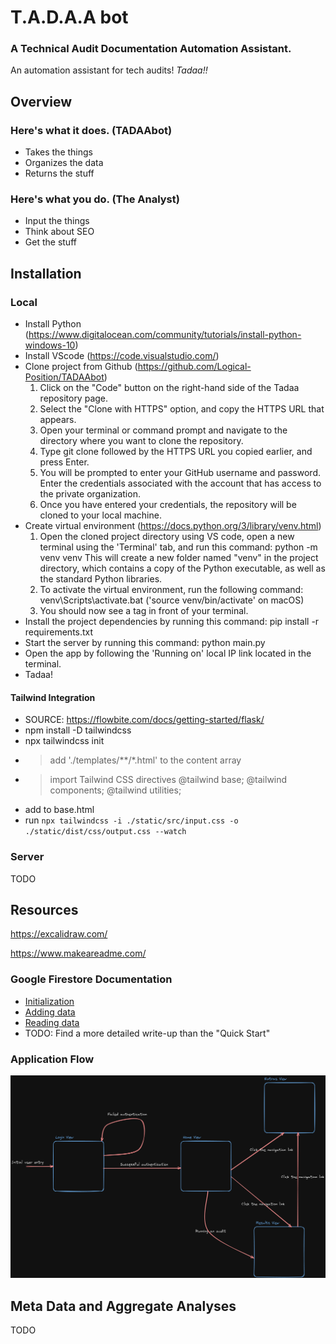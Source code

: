 # T.A.D.A.A bot

### A Technical Audit Documentation Automation Assistant.
 
An automation assistant for tech audits! _Tadaa!!_

## Overview

### Here's what it does. (TADAAbot)
* Takes the things
* Organizes the data
* Returns the stuff

### Here's what you do. (The Analyst)
* Input the things
* Think about SEO
* Get the stuff

## Installation

### Local

* Install Python (https://www.digitalocean.com/community/tutorials/install-python-windows-10)
* Install VScode (https://code.visualstudio.com/)
* Clone project from Github (https://github.com/Logical-Position/TADAAbot)
    1. Click on the "Code" button on the right-hand side of the Tadaa repository page.
    2. Select the "Clone with HTTPS" option, and copy the HTTPS URL that appears.
    3. Open your terminal or command prompt and navigate to the directory where you want to clone the repository.
    4. Type git clone followed by the HTTPS URL you copied earlier, and press Enter.
    5. You will be prompted to enter your GitHub username and password. Enter the credentials associated with the account that has access to the private organization.
    6. Once you have entered your credentials, the repository will be cloned to your local machine.
* Create virtual environment (https://docs.python.org/3/library/venv.html)
    1. Open the cloned project directory using VS code, open a new terminal using the 'Terminal' tab, and run this command: python -m venv venv
        This will create a new folder named "venv" in the project directory, which contains a copy of the Python executable, as well as the standard Python libraries.
    2. To activate the virtual environment, run the following command: venv\Scripts\activate.bat ('source venv/bin/activate' on macOS)
    3. You should now see a <venv> tag in front of your terminal.
* Install the project dependencies by running this command: pip install -r requirements.txt
* Start the server by running this command: python main.py
* Open the app by following the 'Running on' local IP link located in the terminal.
* Tadaa!

#### Tailwind Integration

* SOURCE: https://flowbite.com/docs/getting-started/flask/
* npm install -D tailwindcss
* npx tailwindcss init
* > add './templates/**/*.html' to the content array
* > import Tailwind CSS directives @tailwind base; @tailwind components; @tailwind utilities;
* add <link rel="stylesheet" href="{{ url_for('static',filename='dist/css/output.css') }}"> to base.html
* run `npx tailwindcss -i ./static/src/input.css -o ./static/dist/css/output.css --watch`

### Server

TODO

## Resources

https://excalidraw.com/

https://www.makeareadme.com/

### Google Firestore Documentation

* [Initialization](https://firebase.google.com/docs/firestore/quickstart#python)
* [Adding data](https://firebase.google.com/docs/firestore/quickstart#add_data)
* [Reading data](https://firebase.google.com/docs/firestore/quickstart#read_data)
* TODO: Find a more detailed write-up than the "Quick Start"

### Application Flow

![TADAA Flow Diagram](https://github.com/Logical-Position/TADAAbot/blob/dev/docs/tadaa-state-diagram.png)

## Meta Data and Aggregate Analyses

TODO